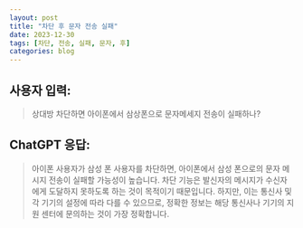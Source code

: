 ```yaml
---
layout: post
title: "차단 후 문자 전송 실패"
date: 2023-12-30
tags: [차단, 전송, 실패, 문자, 후]
categories: blog
---
```


## 사용자 입력:
> 상대방 차단하면 아이폰에서 삼상폰으로 문자메세지 전송이 실패하나?

## ChatGPT 응답:
> 아이폰 사용자가 삼성 폰 사용자를 차단하면, 아이폰에서 삼성 폰으로의 문자 메시지 전송이 실패할 가능성이 높습니다. 차단 기능은 발신자의 메시지가 수신자에게 도달하지 못하도록 하는 것이 목적이기 때문입니다. 하지만, 이는 통신사 및 각 기기의 설정에 따라 다를 수 있으므로, 정확한 정보는 해당 통신사나 기기의 지원 센터에 문의하는 것이 가장 정확합니다.

